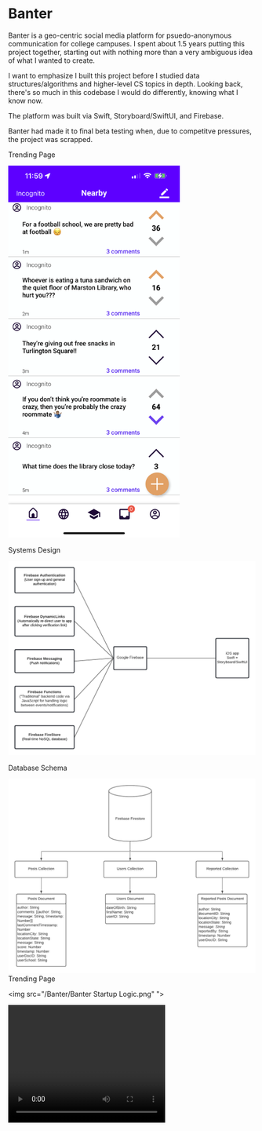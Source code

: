 # Banter

Banter is a geo-centric social media platform for psuedo-anonymous communication for college campuses. I spent about 1.5 years putting this project together, starting out with nothing more than a very ambiguous idea of what I wanted to create.

I want to emphasize I built this project before I studied data structures/algorithms and higher-level CS topics in depth. Looking back, there's so much in this codebase I would do differently, knowing what I know now.

The platform was built via Swift, Storyboard/SwiftUI, and Firebase.

Banter had made it to final beta testing when, due to competitve pressures, the project was scrapped.

Trending Page

<img src="/Banter/Banter_Screenshot.PNG" width="350" >

Systems Design

<img src="/Banter/Banter Systems Design.png" >

Database Schema 

<img src="/Banter/Banter Database Schema.png" >
Trending Page


<img src="/Banter/Banter Startup Logic.png" ">

<video width="320" height="240" controls>
  <source src="Banter/Banter_Signup.MP4">
</video>


